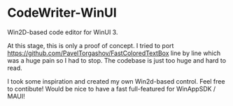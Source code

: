 # CodeWriter-WinUI
Win2D-based code editor for WinUI 3.

At this stage, this is only a proof of concept. 
I tried to port https://github.com/PavelTorgashov/FastColoredTextBox line by line which was a huge pain so I had to stop. The codebase is just too huge and hard to read.

I took some inspiration and created my own Win2d-based control. Feel free to contibute! Would be nice to have a fast full-featured for WinAppSDK / MAUI!
